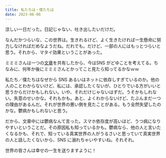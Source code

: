 ```yaml
---
title: 私たちは・僕たちは
date: 2023-06-06
---
```


涼しい一日だった。日記じゃない、吐き出したいだけだ。

なんだかつらいな、この世界は。生きれるけど、よく生きたければ一生懸命に努力しなければだめなようだね。だれでも。だけど、一部の人にはもっとつらいと思う。それから、マタイ効果ということがあった。

ミミミさんは一つの[文章](https://forbesjapan.com/articles/detail/18925)を共有したから、今はSNS がどゆことを考えてる。ちなみに、何年か後にミミミさんとかってこと見たら知ってるかなｗｗ

私たち／僕たちはなぜから SNS あるいはネットに依存しすぎているのか。他の人のことわからないけど、私には、承認したくないが、ひとりでいる方がいいと思うからだけかもしれない。いや、それだけじゃないはずだ。うそかもしれない。失意のせいかな。それもかも。あと、よくわからないけど、たぶんまだ一つの理由があるんだ。それが世界の悪い側を見たことがある。もう全然失望したのかな。鬱病かもしれないと思う。

だから、文章中には鬱病なんて言った。スマホ依存度が高いほど、うつ病になりやすいということだ。その原因私も知っているかも。鬱病なら、他の人と言いたくなるかも、それで、知っている真実世界の人がうるさいと思っていて真実世界の人と話したくないから、SNS に溺れちゃいやすいね。それそれ。

世界の皆さんは幸せの一生を送りますように！